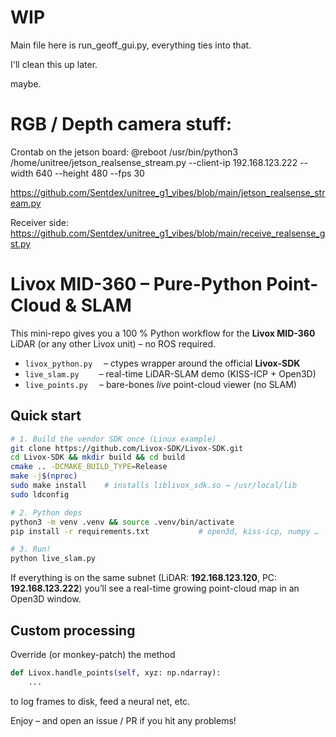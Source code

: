 # WIP

Main file here is run_geoff_gui.py, everything ties into that.

I'll clean this up later. 

maybe.

# RGB / Depth camera stuff:

Crontab on the jetson board:
@reboot /usr/bin/python3 /home/unitree/jetson_realsense_stream.py --client-ip 192.168.123.222 --width 640 --height 480 --fps 30

https://github.com/Sentdex/unitree_g1_vibes/blob/main/jetson_realsense_stream.py

Receiver side: 
https://github.com/Sentdex/unitree_g1_vibes/blob/main/receive_realsense_gst.py



# Livox MID-360 – Pure-Python Point-Cloud & SLAM

This mini-repo gives you a 100 % Python workflow for the **Livox MID-360** LiDAR
(or any other Livox unit) – no ROS required.

* ``livox_python.py``  – ctypes wrapper around the official **Livox-SDK**
* ``live_slam.py``    – real-time LiDAR-SLAM demo (KISS-ICP + Open3D)
* ``live_points.py``   – bare-bones *live* point-cloud viewer (no SLAM)

## Quick start

```bash
# 1. Build the vendor SDK once (Linux example)
git clone https://github.com/Livox-SDK/Livox-SDK.git
cd Livox-SDK && mkdir build && cd build
cmake .. -DCMAKE_BUILD_TYPE=Release
make -j$(nproc)
sudo make install    # installs liblivox_sdk.so → /usr/local/lib
sudo ldconfig

# 2. Python deps
python3 -m venv .venv && source .venv/bin/activate
pip install -r requirements.txt           # open3d, kiss-icp, numpy …

# 3. Run!
python live_slam.py
```

If everything is on the same subnet (LiDAR: **192.168.123.120**,
PC: **192.168.123.222**) you’ll see a real-time growing point-cloud map in an
Open3D window.

## Custom processing

Override (or monkey-patch) the method

```python
def Livox.handle_points(self, xyz: np.ndarray):
    ...
```

to log frames to disk, feed a neural net, etc.

Enjoy – and open an issue / PR if you hit any problems!
